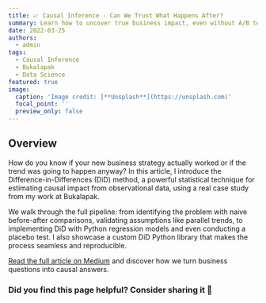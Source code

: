```yaml
---
title: 📈 Causal Inference - Can We Trust What Happens After?
summary: Learn how to uncover true business impact, even without A/B testing.
date: 2022-03-25
authors:
  - admin
tags:
  - Causal Inference
  - Bukalapak
  - Data Science
featured: true
image:
  caption: 'Image credit: [**Unsplash**](https://unsplash.com)'
  focal_point: ''
  preview_only: false
---
```


## Overview

How do you know if your new business strategy actually worked or if the trend was going to happen anyway? In this article, I introduce the Difference-in-Differences (DiD) method, a powerful statistical technique for estimating causal impact from observational data, using a real case study from my work at Bukalapak.

We walk through the full pipeline: from identifying the problem with naive before-after comparisons, validating assumptions like parallel trends, to implementing DiD with Python regression models and even conducting a placebo test. I also showcase a custom DiD Python library that makes the process seamless and reproducible.

[Read the full article on Medium](https://medium.com/bukalapak-data/difference-in-differences-8c925e691fff) and discover how we turn business questions into causal answers.

### Did you find this page helpful? Consider sharing it 🙌